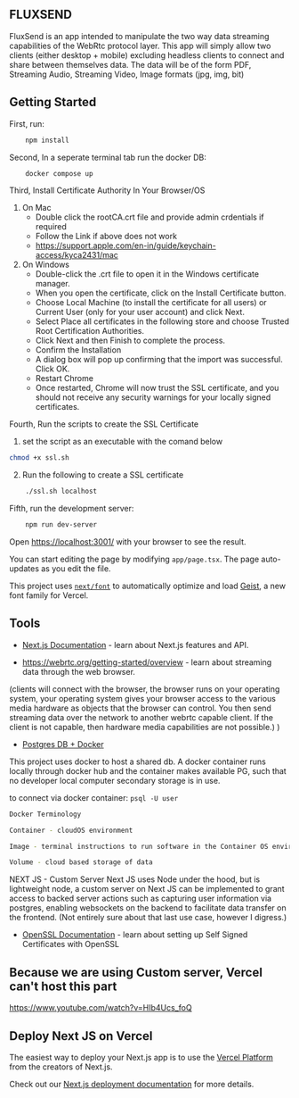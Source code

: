 ## FLUXSEND

FluxSend is an app intended to manipulate the two way data streaming capabilities of the WebRtc protocol layer. This app will simply allow two clients (either desktop + mobile) excluding headless clients to connect and share between themselves data. The data will be of the form PDF, Streaming Audio, Streaming Video, Image formats (jpg, img, bit)

## Getting Started

<!-- tempp
1. set the script as an executable with the comand below
chmod +x ssl.sh

2. Run the following to create a SSL certificate
./ssl.sh localhost




 -->

First, run:

```bash
    npm install
```

Second, In a seperate terminal tab run the docker DB:

```bash
    docker compose up
```

Third, Install Certificate Authority In Your Browser/OS

1. On Mac
   - Double click the rootCA.crt file and provide admin crdentials if required
   - Follow the Link if above does not work
   - https://support.apple.com/en-in/guide/keychain-access/kyca2431/mac
2. On Windows
   - Double-click the .crt file to open it in the Windows certificate manager.
   - When you open the certificate, click on the Install Certificate button.
   - Choose Local Machine (to install the certificate for all users) or Current User (only for your user account) and click Next.
   - Select Place all certificates in the following store and choose Trusted Root Certification Authorities.
   - Click Next and then Finish to complete the process.
   - Confirm the Installation
   - A dialog box will pop up confirming that the import was successful. Click OK.
   - Restart Chrome
   - Once restarted, Chrome will now trust the SSL certificate, and you should not receive any security warnings for your locally signed certificates.

Fourth, Run the scripts to create the SSL Certificate

1. set the script as an executable with the comand below

```bash
chmod +x ssl.sh
```

2. Run the following to create a SSL certificate

```bash
    ./ssl.sh localhost
```

Fifth, run the development server:

```bash
    npm run dev-server
```

<!-- Sixth, In a third tab run the custom server to connect with backend services:

```bash
    npm run dev-server
``` -->

Open [https://localhost:3001/](https://localhost:3001/) with your browser to see the result.

You can start editing the page by modifying `app/page.tsx`. The page auto-updates as you edit the file.

This project uses [`next/font`](https://nextjs.org/docs/app/building-your-application/optimizing/fonts) to automatically optimize and load [Geist](https://vercel.com/font), a new font family for Vercel.

## Tools

- [Next.js Documentation](https://nextjs.org/docs) - learn about Next.js features and API.

- https://webrtc.org/getting-started/overview - learn about streaming data through the web browser.

(clients will connect with the browser, the browser runs on your operating system, your operating system gives your browser access to the various media hardware as objects that the browser can control. You then send streaming data over the network to another webrtc capable client. If the client is not capable, then hardware media capabilities are not possible.)
)

- [Postgres DB + Docker](https://hub.docker.com/_/postgres)

This project uses docker to host a shared db. A docker container runs locally through docker hub and the container makes available PG, such that no developer local computer secondary storage is in use.

to connect via docker container: `psql -U user`

```bash
Docker Terminology

Container - cloudOS environment

Image - terminal instructions to run software in the Container OS environment

Volume - cloud based storage of data

```

NEXT JS - Custom Server
Next JS uses Node under the hood, but is lightweight node, a custom server
on Next JS can be implemented to grant access to backed server actions such as capturing user information via postgres, enabling websockets on the backend to
facilitate data transfer on the frontend. (Not entirely sure about that last use case, however I digress.)

- [OpenSSL Documentation](https://devopscube.com/create-self-signed-certificates-openssl/) - learn about setting up Self Signed Certificates with OpenSSL

## Because we are using Custom server, Vercel can't host this part

https://www.youtube.com/watch?v=HIb4Ucs_foQ

## Deploy Next JS on Vercel

The easiest way to deploy your Next.js app is to use the [Vercel Platform](https://vercel.com/new?utm_medium=default-template&filter=next.js&utm_source=create-next-app&utm_campaign=create-next-app-readme) from the creators of Next.js.

Check out our [Next.js deployment documentation](https://nextjs.org/docs/app/building-your-application/deploying) for more details.
